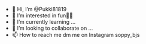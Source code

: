 - 👋 Hi, I’m @Pukki81819
- 👀 I’m interested in fun👅👅
- 🌱 I’m currently learning ...
- 💞️ I’m looking to collaborate on ...
- 📫 How to reach me dm me on Instagram soppy_bjs

<!---
Pukki81819/Pukki81819 is a ✨ special ✨ repository because its `README.md` (this file) appears on your GitHub profile.
You can click the Preview link to take a look at your changes.
--->
